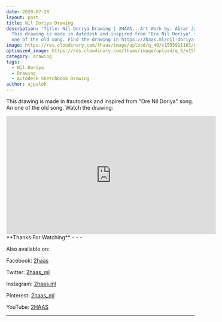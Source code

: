 ```yaml
---
date: 2020-07-28
layout: post
title: Nil Doriya Drawing
description: 'Title: Nil Doriya Drawing | 2HAAS.. Art Work by: Abrar Jahin..
  This drawing is made in Autodesk and inspired from "Ore Nil Doriya" song. An
  one of the old song. Find the drawing in https://2haas.ml/nil-doriya-drawing'
image: https://res.cloudinary.com/thaas/image/upload/q_40/v1595921101/nature_n3fyps.jpg
optimized_image: https://res.cloudinary.com/thaas/image/upload/q_5/v1595921101/nature_n3fyps.jpg
category: drawing
tags:
  - Nil Doriya
  - Drawing
  - Autodesk Sketchbook Drawing
author: ajpalok
---
```

This drawing is made in #autodesk and inspired from "Ore Nil Doriya" song. An one of the old song. Watch the drawing:
<iframe width="560" height="315" src="https://www.youtube-nocookie.com/embed/iQomrAmQMKU" frameborder="0" allow="accelerometer; autoplay; encrypted-media; gyroscope; picture-in-picture" allowfullscreen></iframe>
**Thanks For Watching**
- - -

Also available on:  

Facebook: [2haas](https://facebook.com/2haas)  

Twitter: [2haas_ml](https://twitter.com/2haas_ml)  

Instagram: [2haas.ml](https://instagram.com/2haas.ml)  

Pinterest: [2haas_ml](https://pinterest.com/2haas_ml)   

YouTube: [2HAAS](https://www.youtube.com/channel/UCg3hEFuZ7bWxSVwOcDaCkIg)

- - -
